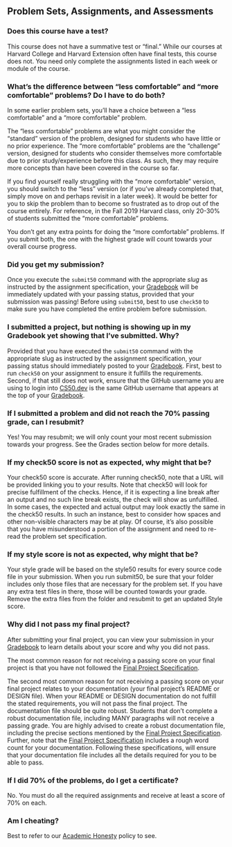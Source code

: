 ## Problem Sets, Assignments, and Assessments

### Does this course have a test?

This course does not have a summative test or “final.” While our courses at Harvard College and Harvard Extension often have final tests, this course does not. You need only complete the assignments listed in each week or module of the course.

### What’s the difference between “less comfortable” and “more comfortable” problems? Do I have to do both?

In some earlier problem sets, you’ll have a choice between a “less comfortable” and a “more comfortable” problem.

The “less comfortable” problems are what you might consider the “standard” version of the problem, designed for students who have little or no prior experience. The “more comfortable” problems are the “challenge” version, designed for students who consider themselves more comfortable due to prior study/experience before this class. As such, they may require more concepts than have been covered in the course so far.

If you find yourself really struggling with the “more comfortable” version, you should switch to the “less” version (or if you’ve already completed that, simply move on and perhaps revisit in a later week). It would be better for you to skip the problem than to become so frustrated as to drop out of the course entirely. For reference, in the Fall 2019 Harvard class, only 20-30% of students submitted the “more comfortable” problems.

You don’t get any extra points for doing the “more comfortable” problems. If you submit both, the one with the highest grade will count towards your overall course progress.

### Did you get my submission?

Once you execute the `submit50` command with the appropriate _slug_ as instructed by the assignment specification, your [Gradebook](https://cs50.me/cs50x) will be immediately updated with your passing status, provided that your submission was passing! Before using `submit50`, best to use `check50` to make sure you have completed the entire problem before submission.

### I submitted a project, but nothing is showing up in my Gradebook yet showing that I’ve submitted. Why?

Provided that you have executed the `submit50` command with the appropriate slug as instructed by the assignment specification, your passing status should immediately posted to your [Gradebook](https://cs50.me/cs50x). First, best to run `check50` on your assignment to ensure it fulfills the requirements. Second, if that still does not work, ensure that the GitHub username you are using to login into [CS50.dev](https://cs50.dev) is the same GitHub username that appears at the top of your [Gradebook](https://cs50.me/cs50x).

### If I submitted a problem and did not reach the 70% passing grade, can I resubmit?

Yes! You may resubmit; we will only count your most recent submission towards your progress. See the Grades section below for more details.

### If my check50 score is not as expected, why might that be?

Your check50 score is accurate. After running check50, note that a URL will be provided linking you to your results. Note that check50 will look for precise fulfillment of the checks. Hence, if it is expecting a line break after an output and no such line break exists, the check will show as unfulfilled. In some cases, the expected and actual output may look exactly the same in the check50 results. In such an instance, best to consider how spaces and other non-visible characters may be at play. Of course, it’s also possible that you have misunderstood a portion of the assignment and need to re-read the problem set specification.

### If my style score is not as expected, why might that be?

Your style grade will be based on the style50 results for every source code file in your submission. When you run submit50, be sure that your folder includes only those files that are necessary for the problem set. If you have any extra test files in there, those will be counted towards your grade. Remove the extra files from the folder and resubmit to get an updated Style score.

### Why did I not pass my final project?

After submitting your final project, you can view your submission in your [Gradebook](https://cs50.me/cs50x) to learn details about your score and why you did not pass.

The most common reason for not receiving a passing score on your final project is that you have not followed the [Final Project Specification](../project/).

The second most common reason for not receiving a passing score on your final project relates to your documentation (your final project’s README or DESIGN file). When your README or DESIGN documentation do not fulfill the stated requirements, you will not pass the final project. The documentation file should be quite robust. Students that don’t complete a robust documentation file, including MANY paragraphs will not receive a passing grade. You are highly advised to create a robust documentation file, including the precise sections mentioned by the [Final Project Specification](../project/). Further, note that the [Final Project Specification](../project/) includes a rough word count for your documentation. Following these specifications, will ensure that your documentation file includes all the details required for you to be able to pass.

### If I did 70% of the problems, do I get a certificate?

No. You must do all the required assignments and receive at least a score of 70% on each.

### Am I cheating?

Best to refer to our [Academic Honesty](../honesty/) policy to see.
